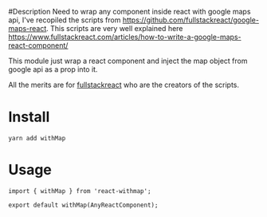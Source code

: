 #Description
Need to wrap any component inside react with google maps api, I've recopiled the scripts from https://github.com/fullstackreact/google-maps-react. This scripts are very well explained here https://www.fullstackreact.com/articles/how-to-write-a-google-maps-react-component/

This module just wrap a react component and inject the map object from google api as a prop into it.

All the merits are for [fullstackreact](https://www.fullstackreact.com/articles/how-to-write-a-google-maps-react-component/) who are the creators of the scripts.

# Install
```
yarn add withMap
```

# Usage
```
import { withMap } from 'react-withmap';

export default withMap(AnyReactComponent);
```